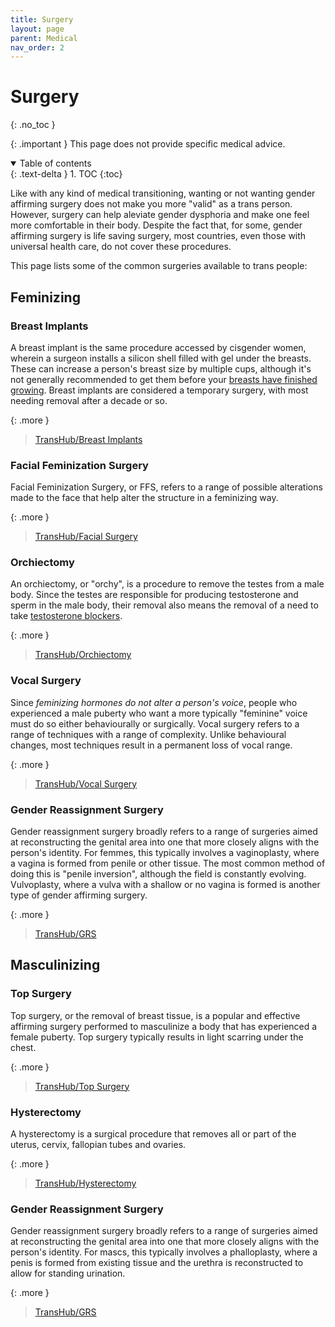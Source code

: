 ```yaml
---
title: Surgery
layout: page
parent: Medical
nav_order: 2
---
```

# Surgery
{: .no_toc }

{: .important }
This page does not provide specific medical advice.

<details open markdown="block">
  <summary>
    Table of contents
  </summary>
  {: .text-delta }
1. TOC
{:toc}
</details>

Like with any kind of medical transitioning, wanting or not wanting gender affirming surgery does not make you more "valid" as a trans person. However, surgery can help aleviate gender dysphoria and make one feel more comfortable in their body. Despite the fact that, for some, gender affirming surgery is life saving surgery, most countries, even those with universal health care, do not cover these procedures.

This page lists some of the common surgeries available to trans people:

## Feminizing
### Breast Implants
A breast implant is the same procedure accessed by cisgender women, wherein a surgeon installs a silicon shell filled with gel under the breasts. These can increase a person's breast size by multiple cups, although it's not generally recommended to get them before your [breasts have finished growing](/starter-guide/medication.html#feminizing-hormones). Breast implants are considered a temporary surgery, with most needing removal after a decade or so.

{: .more }
> [TransHub/Breast Implants](https://www.transhub.org.au/breast-implants)

### Facial Feminization Surgery
Facial Feminization Surgery, or FFS, refers to a range of possible alterations made to the face that help alter the structure in a feminizing way.

{: .more }
> [TransHub/Facial Surgery](https://www.transhub.org.au/facial-surgery)

### Orchiectomy
An orchiectomy, or "orchy", is a procedure to remove the testes from a male body. Since the testes are responsible for producing testosterone and sperm in the male body, their removal also means the removal of a need to take [testosterone blockers](/starter-guide/medication.html#testosterone-blockers).

{: .more }
> [TransHub/Orchiectomy](https://www.transhub.org.au/orchiectomy)

### Vocal Surgery
Since *feminizing hormones do not alter a person's voice*, people who experienced a male puberty who want a more typically "feminine" voice must do so either behaviourally or surgically. Vocal surgery refers to a range of techniques with a range of complexity. Unlike behavioural changes, most techniques result in a permanent loss of vocal range.

{: .more }
> [TransHub/Vocal Surgery](https://www.transhub.org.au/vocal-surgery)

### Gender Reassignment Surgery
Gender reassignment surgery broadly refers to a range of surgeries aimed at reconstructing the genital area into one that more closely aligns with the person's identity. For femmes, this typically involves a vaginoplasty, where a vagina is formed from penile or other tissue. The most common method of doing this is "penile inversion", although the field is constantly evolving. Vulvoplasty, where a vulva with a shallow or no vagina is formed is another type of gender affirming surgery.

{: .more }
> [TransHub/GRS](https://www.transhub.org.au/grs)

## Masculinizing
### Top Surgery
Top surgery, or the removal of breast tissue, is a popular and effective affirming surgery performed to masculinize a body that has experienced a female puberty. Top surgery typically results in light scarring under the chest.

{: .more }
> [TransHub/Top Surgery](https://www.transhub.org.au/top-surgery)

### Hysterectomy
A hysterectomy is a surgical procedure that removes all or part of the uterus, cervix, fallopian tubes and ovaries.

{: .more }
> [TransHub/Hysterectomy](https://www.transhub.org.au/hysterectomy)

### Gender Reassignment Surgery
Gender reassignment surgery broadly refers to a range of surgeries aimed at reconstructing the genital area into one that more closely aligns with the person's identity. For mascs, this typically involves a phalloplasty, where a penis is formed from existing tissue and the urethra is reconstructed to allow for standing urination.

{: .more }
> [TransHub/GRS](https://www.transhub.org.au/grs)